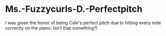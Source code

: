 # Ms.-Fuzzycurls-D.-Perfectpitch
I was given the honor of being Cale's perfect pitch due to hitting every note correctly on the piano. Isn't that something?!
